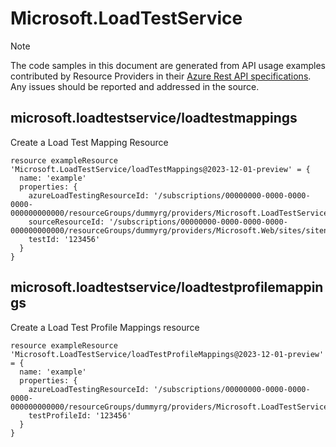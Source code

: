 # Microsoft.LoadTestService
  
> [!NOTE]
> The code samples in this document are generated from API usage examples contributed by Resource Providers in their [Azure Rest API specifications](https://github.com/Azure/azure-rest-api-specs). Any issues should be reported and addressed in the source.


## microsoft.loadtestservice/loadtestmappings

Create a Load Test Mapping Resource
```bicep
resource exampleResource 'Microsoft.LoadTestService/loadTestMappings@2023-12-01-preview' = {
  name: 'example'
  properties: {
    azureLoadTestingResourceId: '/subscriptions/00000000-0000-0000-0000-000000000000/resourceGroups/dummyrg/providers/Microsoft.LoadTestService/loadTests/myLoadTest'
    sourceResourceId: '/subscriptions/00000000-0000-0000-0000-000000000000/resourceGroups/dummyrg/providers/Microsoft.Web/sites/sitename'
    testId: '123456'
  }
}
```

## microsoft.loadtestservice/loadtestprofilemappings

Create a Load Test Profile Mappings resource
```bicep
resource exampleResource 'Microsoft.LoadTestService/loadTestProfileMappings@2023-12-01-preview' = {
  name: 'example'
  properties: {
    azureLoadTestingResourceId: '/subscriptions/00000000-0000-0000-0000-000000000000/resourceGroups/dummyrg/providers/Microsoft.LoadTestService/loadTests/myLoadTest'
    testProfileId: '123456'
  }
}
```
